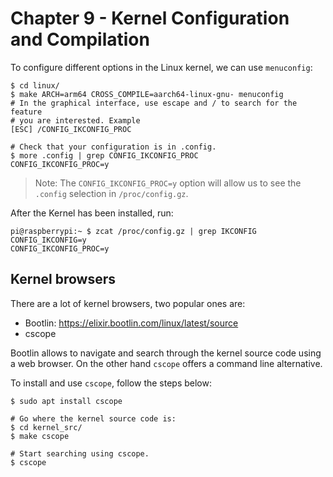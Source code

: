 
# Chapter 9 - Kernel Configuration and Compilation


To configure different options in the Linux kernel, we can use `menuconfig`:

```
$ cd linux/
$ make ARCH=arm64 CROSS_COMPILE=aarch64-linux-gnu- menuconfig
# In the graphical interface, use escape and / to search for the feature
# you are interested. Example
[ESC] /CONFIG_IKCONFIG_PROC

# Check that your configuration is in .config.
$ more .config | grep CONFIG_IKCONFIG_PROC
CONFIG_IKCONFIG_PROC=y
```

> Note: The `CONFIG_IKCONFIG_PROC=y` option will allow us to see the `.config` selection
> in `/proc/config.gz`.

After the Kernel has been installed, run:

```
pi@raspberrypi:~ $ zcat /proc/config.gz | grep IKCONFIG
CONFIG_IKCONFIG=y
CONFIG_IKCONFIG_PROC=y
```

## Kernel browsers


There are a lot of kernel browsers, two popular ones are:

- Bootlin: https://elixir.bootlin.com/linux/latest/source
- cscope

Bootlin allows to navigate and search through the kernel source code using a
web browser. On the other hand `cscope` offers a command line alternative.

To install and use `cscope`, follow the steps below:

```shell
$ sudo apt install cscope

# Go where the kernel source code is:
$ cd kernel_src/
$ make cscope

# Start searching using cscope.
$ cscope
```
